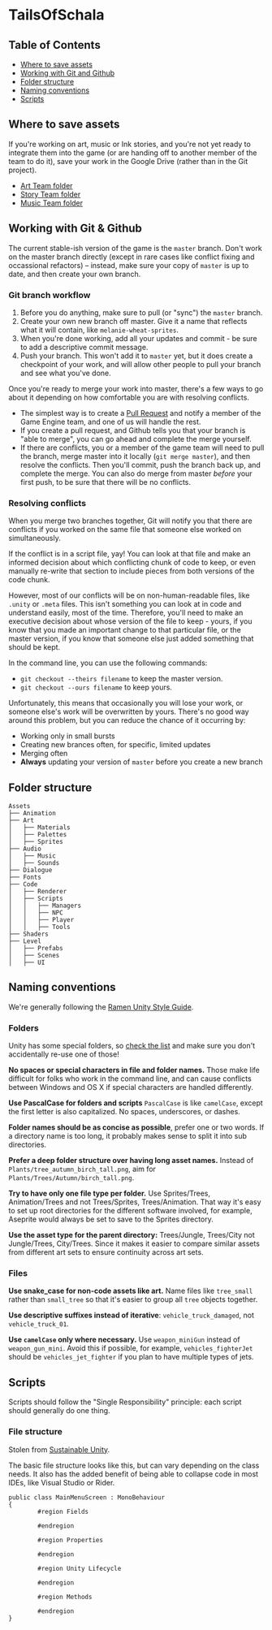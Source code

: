 # TailsOfSchala

## Table of Contents

- [Where to save assets](#assets)
- [Working with Git and Github](#git)
- [Folder structure](#structure)
- [Naming conventions](#naming)
- [Scripts](#scripts)

<a name="assets"></a>

## Where to save assets

If you're working on art, music or Ink stories, and you're not yet ready to integrate them into the game (or are handing off to another member of the team to do it), save your work in the Google Drive (rather than in the Git project).

- [Art Team folder](https://drive.google.com/drive/folders/1WrSu7dqQVnzuz1bZuA1S6PClVRcJRlA2?usp=sharing)
- [Story Team folder](https://drive.google.com/drive/folders/1FXHv-6-H8Zu6WH-yGceWcy4L7xlpERJv?usp=sharing)
- [Music Team folder](https://drive.google.com/drive/folders/1eSO9KB3eQ9p0M5ZgCSc6RNR1wXrj7Zct?usp=sharing)

<a name="git"></a>

## Working with Git & Github

The current stable-ish version of the game is the `master` branch. Don't work on the master branch directly (except in rare cases like conflict fixing and occassional refactors) – instead, make sure your copy of `master` is up to date, and then create your own branch.

### Git branch workflow

1. Before you do anything, make sure to pull (or "sync") the `master` branch.
2. Create your own new branch off master. Give it a name that reflects what it will contain, like `melanie-wheat-sprites`.
3. When you're done working, add all your updates and commit - be sure to add a descriptive commit message.
4. Push your branch. This won't add it to `master` yet, but it does create a checkpoint of your work, and will allow other people to pull your branch and see what you've done.

Once you're ready to merge your work into master, there's a few ways to go about it depending on how comfortable you are with resolving conflicts.

- The simplest way is to create a [Pull Request](https://github.com/SolidGoldStudios/TailsOfSchala) and notify a member of the Game Engine team, and one of us will handle the rest.
- If you create a pull request, and Github tells you that your branch is "able to merge", you can go ahead and complete the merge yourself.
- If there are conflicts, you or a member of the game team will need to pull the branch, merge master into it locally (`git merge master`), and then resolve the conflicts. Then you'll commit, push the branch back up, and complete the merge. You can also do merge from master _before_ your first push, to be sure that there will be no conflicts.

### Resolving conflicts

When you merge two branches together, Git will notify you that there are conflicts if you worked on the same file that someone else worked on simultaneously.

If the conflict is in a script file, yay! You can look at that file and make an informed decision about which conflicting chunk of code to keep, or even manually re-write that section to include pieces from both versions of the code chunk.

However, most of our conflicts will be on non-human-readable files, like `.unity` or `.meta` files. This isn't something you can look at in code and understand easily, most of the time. Therefore, you'll need to make an executive decision about whose version of the file to keep - yours, if you know that you made an important change to that particular file, or the master version, if you know that someone else just added something that should be kept.

In the command line, you can use the following commands:

- `git checkout --theirs filename` to keep the master version.
- `git checkout --ours filename` to keep yours.

Unfortunately, this means that occasionally you will lose your work, or someone else's work will be overwritten by yours. There's no good way around this problem, but you can reduce the chance of it occurring by:

- Working only in small bursts
- Creating new brances often, for specific, limited updates
- Merging often
- **Always** updating your version of `master` before you create a new branch

<a name="structure"></a>

## Folder structure

```
Assets
├── Animation
├── Art
│   ├── Materials
│   ├── Palettes
│   ├── Sprites
├── Audio
│   ├── Music
│   ├── Sounds
├── Dialogue
├── Fonts
├── Code
│   ├── Renderer
│   ├── Scripts
│   │   ├── Managers
│   │   ├── NPC
│   │   ├── Player
│   │   ├── Tools
├── Shaders
├── Level
│   ├── Prefabs
│   ├── Scenes
│   ├── UI
```

<a name="naming"></a>

## Naming conventions

We're generally following the [Ramen Unity Style Guide](https://github.com/stillwwater/UnityStyleGuide).

### Folders

Unity has some special folders, so [check the list](https://docs.unity3d.com/Manual/SpecialFolders.html) and make sure you don't accidentally re-use one of those!

**No spaces or special characters in file and folder names.** Those make life difficult for folks who work in the command line, and can cause conflicts between Windows and OS X if special characters are handled differently.

**Use PascalCase for folders and scripts** `PascalCase` is like `camelCase`, except the first letter is also capitalized. No spaces, underscores, or dashes.

**Folder names should be as concise as possible**, prefer one or two words. If a directory name is too long, it probably makes sense to split it into sub directories.

**Prefer a deep folder structure over having long asset names.** Instead of `Plants/tree_autumn_birch_tall.png`, aim for `Plants/Trees/Autumn/birch_tall.png`.

**Try to have only one file type per folder.** Use Sprites/Trees, Animation/Trees and not Trees/Sprites, Trees/Animation. That way it's easy to set up root directories for the different software involved, for example, Aseprite would always be set to save to the Sprites directory.

**Use the asset type for the parent directory:** Trees/Jungle, Trees/City not Jungle/Trees, City/Trees. Since it makes it easier to compare similar assets from different art sets to ensure continuity across art sets.

### Files

**Use snake_case for non-code assets like art.** Name files like `tree_small` rather than `small_tree` so that it's easier to group all `tree` objects together.

**Use descriptive suffixes instead of iterative**: `vehicle_truck_damaged`, not `vehicle_truck_01`.

**Use `camelCase` only where necessary.** Use `weapon_miniGun` instead of `weapon_gun_mini`. Avoid this if possible, for example, `vehicles_fighterJet` should be `vehicles_jet_fighter` if you plan to have multiple types of jets.

<a name="scripts"></a>

## Scripts

Scripts should follow the "Single Responsibility" principle: each script should generally do one thing.

### File structure

Stolen from [Sustainable Unity](https://sustainableunity.dev/unity-refactoring-guidelines/).

The basic file structure looks like this, but can vary depending on the class needs. It also has the added benefit of being able to collapse code in most IDEs, like Visual Studio or Rider.

```
public class MainMenuScreen : MonoBehaviour
{
		#region Fields

		#endregion

		#region Properties

		#endregion

		#region Unity Lifecycle

		#endregion

		#region Methods

		#endregion
}
```
